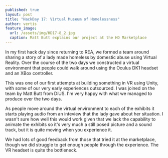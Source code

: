 ```yaml
---
published: true
layout: post
title: "HackDay 17: Virtual Museum of Homelessness"
author: vertis
feature_image:
  url: /assets/img/HD17-8_2.jpg
  caption: Matt Butt explains our project at the HD Marketplace   
---
```


In my first hack day since returning to REA, we formed a team around sharing a story of a lady made homeless by domestic abuse using Virtual Reality. Over the course of the two days we constructed a virtual environment that people could walk around using the Oculus DK1 headset and an XBox controller. 

This was one of our first attempts at building something in VR using Unity, with some of our very early experiences outsourced. I was joined on the team by Matt Butt from DiUS. I'm very happy with what we managed to produce over the two days.

As people move around the virtual environment to each of the exhibits it starts playing audio from an inteview that the lady gave about her situation. I wasn't sure how well this would work given that we lack the capability to animate the exhibits so it's very much a still posed picture and a sound track, but it is quite moving when you experience it.

We had lots of good feedback from those that tried it at the marketplace, though we did struggle to get enough people through the experience. The VR headset is quite the bottleneck.

